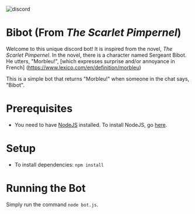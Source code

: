 ![discord](http://elisashfmw.global2.vic.edu.au/files/2016/03/Bilbot-wpap7a.jpg)

# Bibot (From _The Scarlet Pimpernel_)
Welcome to this unique discord bot! It is inspired from the novel, *The Scarlet Pimpernel*. In the novel, there is a character named Sergeant Bibot. He utters, "Morbleu!", [which expresses surprise and/or annoyance in French] (https://www.lexico.com/en/definition/morbleu)

This is a simple bot that returns "Morbleu!" when someone in the chat says, "Bibot".

# Prerequisites

* You need to have [NodeJS](https://nodejs.org/en/download/) installed. To install NodeJS, go [here](http://lmgtfy.com/?q=how+to+install+nodejs).

# Setup

* To install dependencies: `npm install`

# Running the Bot

Simply run the command `node bot.js`.
